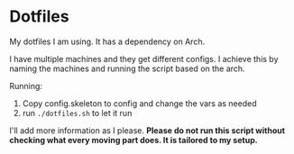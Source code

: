 # Dotfiles

My dotfiles I am using. It has a dependency on Arch.

I have multiple machines and they get different configs. I achieve this by naming the machines
and running the script based on the arch.

Running:

1. Copy config.skeleton to config and change the vars as needed
2. run  `./dotfiles.sh` to let it run

I'll add more information as I please. **Please do not run this script without checking what every moving part does. It is tailored to my setup.**
